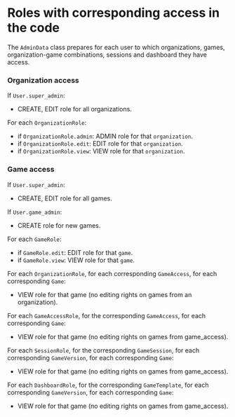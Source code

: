 # Roles with corresponding access in the code

The `AdminData` class prepares for each user to which organizations, games, organization-game combinations, sessions and dashboard they have access. 


### Organization access

If `User.super_admin`:

- CREATE, EDIT role for all organizations.

For each `OrganizationRole`:

- if `OrganizationRole.admin`: ADMIN role for that `organization`.
- if `OrganizationRole.edit`: EDIT role for that `organization`.
- if `OrganizationRole.view`: VIEW role for that `organization`.


### Game access

If `User.super_admin`:

- CREATE, EDIT role for all games.

If `User.game_admin`:

- CREATE role for new games.

For each `GameRole`:

- if `GameRole.edit`: EDIT role for that `game`.
- if `GameRole.view`: VIEW role for that `game`.

For each `OrganizationRole`, for each corresponding `GameAccess`, for each corresponding `Game`:

- VIEW role for that game (no editing rights on games from an organization).

For each `GameAccessRole`, for the corresponding `GameAccess`, for each corresponding `Game`:

- VIEW role for that game (no editing rights on games from game_access).

For each `SessionRole`, for the corresponding `GameSession`, for each corresponding `GameVersion`, for each corresponding `Game`:

- VIEW role for that game (no editing rights on games from game_access).

For each `DashboardRole`, for the corresponding `GameTemplate`, for each corresponding `GameVersion`, for each corresponding `Game`:

- VIEW role for that game (no editing rights on games from game_access).

